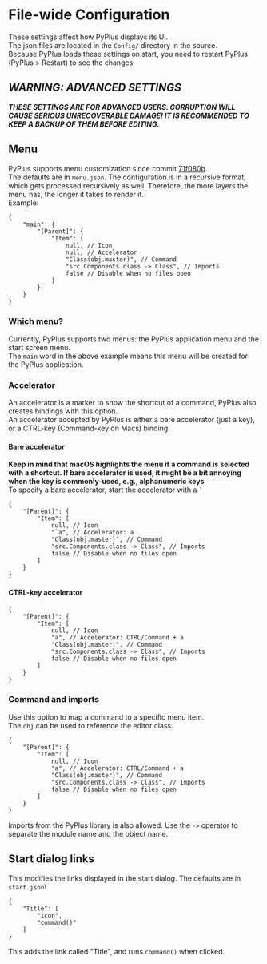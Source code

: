 # File-wide Configuration
These settings affect how PyPlus displays its UI.\
The json files are located in the `Config/` directory in the source.\
Because PyPlus loads these settings on start, you need to restart PyPlus (PyPlus > Restart) to see the changes.
## ***WARNING: ADVANCED SETTINGS***
***THESE SETTINGS ARE FOR ADVANCED USERS. CORRUPTION WILL CAUSE SERIOUS UNRECOVERABLE DAMAGE! IT IS RECOMMENDED TO KEEP A BACKUP OF THEM BEFORE EDITING.***
## Menu
PyPlus supports menu customization since commit [71f080b](https://github.com/ZCG-coder/PyPlus/commit/71f080b).\
The defaults are in `menu.json`. The configuration is in a recursive format, which gets processed recursively as well. Therefore, the more layers the menu has, the longer it takes to render it.\
Example:
```jsonc
{
    "main": {
        "[Parent]": {
            "Item": [
                null, // Icon
                null, // Accelerator
                "Class(obj.master)", // Command
                "src.Components.class -> Class", // Imports
                false // Disable when no files open
            ]
        }
    }
}
```
### Which menu?
Currently, PyPlus supports two menus: the PyPlus application menu and the start screen menu.\
The `main` word in the above example means this menu will be created for the PyPlus application.
### Accelerator
An accelerator is a marker to show the shortcut of a command, PyPlus also creates bindings with this option.\
An accelerator accepted by PyPlus is either a bare accelerator (just a key), or a CTRL-key (Command-key on Macs) binding.
#### Bare accelerator
**Keep in mind that macOS highlights the menu if a command is selected with a shortcut. If bare accelerator is used, it might be a bit annoying when the key is commonly-used, e.g., alphanumeric keys**\
To specify a bare accelerator, start the accelerator with a `` ` ``
```jsonc
{
    "[Parent]": {
        "Item": [
            null, // Icon
            "`a", // Accelerator: a
            "Class(obj.master)", // Command
            "src.Components.class -> Class", // Imports
            false // Disable when no files open
        ]
    }
}
```
#### CTRL-key accelerator
```jsonc
{
    "[Parent]": {
        "Item": [
            null, // Icon
            "a", // Accelerator: CTRL/Command + a
            "Class(obj.master)", // Command
            "src.Components.class -> Class", // Imports
            false // Disable when no files open
        ]
    }
}
```
### Command and imports
Use this option to map a command to a specific menu item.\
The `obj` can be used to reference the editor class.
```jsonc
{
    "[Parent]": {
        "Item": [
            null, // Icon
            "a", // Accelerator: CTRL/Command + a
            "Class(obj.master)", // Command
            "src.Components.class -> Class", // Imports
            false // Disable when no files open
        ]
    }
}
```
Imports from the PyPlus library is also allowed. Use the `->` operator to separate the module name and the object name.
## Start dialog links
This modifies the links displayed in the start dialog. The defaults are in `start.json`\
```jsonc
{
    "Title": [
        "icon",
        "command()"
    ]
}
```
This adds the link called "Title", and runs `command()` when clicked.
